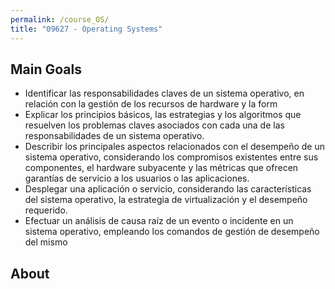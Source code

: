 ```yaml
---
permalink: /course_OS/
title: "09627 - Operating Systems"
---
```

## Main Goals

- Identificar las responsabilidades claves de un sistema operativo, en relación con la gestión de los recursos
  de hardware y la form 
- Explicar los principios básicos, las estrategias y los algoritmos que resuelven los problemas claves
  asociados con cada una de las responsabilidades de un sistema operativo.
-  Describir los principales aspectos relacionados con el desempeño de un sistema operativo, considerando
  los compromisos existentes entre sus componentes, el hardware subyacente y las métricas que ofrecen
  garantías de servicio a los usuarios o las aplicaciones.
- Desplegar una aplicación o servicio, considerando las características del sistema operativo, la estrategia
  de virtualización y el desempeño requerido.
- Efectuar un análisis de causa raíz de un evento o incidente en un sistema operativo, empleando los
  comandos de gestión de desempeño del mismo

## About
